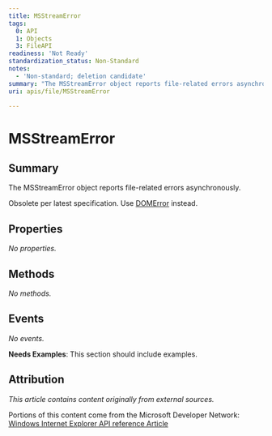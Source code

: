 ```yaml
---
title: MSStreamError
tags:
  0: API
  1: Objects
  3: FileAPI
readiness: 'Not Ready'
standardization_status: Non-Standard
notes:
  - 'Non-standard; deletion candidate'
summary: "The MSStreamError object reports file-related errors asynchronously.\n"
uri: apis/file/MSStreamError

---
```

# MSStreamError

## Summary

The MSStreamError object reports file-related errors asynchronously.

Obsolete per latest specification. Use [DOMError](/dom/DOMError) instead.

## Properties

*No properties.*

## Methods

*No methods.*

## Events

*No events.*

**Needs Examples**: This section should include examples.

## Attribution

*This article contains content originally from external sources.*

Portions of this content come from the Microsoft Developer Network: [Windows Internet Explorer API reference Article](http://msdn.microsoft.com/en-us/library/ie/hh828809%28v=vs.85%29.aspx)

